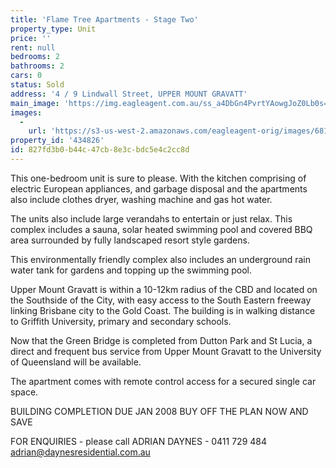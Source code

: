 ```yaml
---
title: 'Flame Tree Apartments - Stage Two'
property_type: Unit
price: ''
rent: null
bedrooms: 2
bathrooms: 2
cars: 0
status: Sold
address: '4 / 9 Lindwall Street, UPPER MOUNT GRAVATT'
main_image: 'https://img.eagleagent.com.au/ss_a4DbGn4PvrtYAowgJoZ0Lb0s=/1280x854/smart/https://s3-us-west-2.amazonaws.com/eagleagent-orig/images/6818104/104017173-image-M.jpg'
images:
  -
    url: 'https://s3-us-west-2.amazonaws.com/eagleagent-orig/images/6818104/104017173-image-M.jpg'
property_id: '434826'
id: 827fd3b0-b44c-47cb-8e3c-bdc5e4c2cc8d
---
```

This one-bedroom unit is sure to please. With the kitchen comprising of electric European appliances, and garbage disposal and the apartments also include clothes dryer, washing machine and gas hot water.

The units also include large verandahs to entertain or just relax. This complex includes a sauna, solar heated swimming pool and covered BBQ area surrounded by fully landscaped resort style gardens.

This environmentally friendly complex also includes an underground rain water tank for gardens and topping up the swimming pool.

Upper Mount Gravatt is within a 10-12km radius of the CBD and located on the Southside of the City, with easy access to the South Eastern freeway linking Brisbane city to the Gold Coast. The building is in walking distance to Griffith University, primary and secondary schools.

Now that the Green Bridge is completed from Dutton Park and St Lucia, a direct and frequent bus service from Upper Mount Gravatt to the University of Queensland will be available.

The apartment comes with remote control access for a secured single car space.

BUILDING COMPLETION DUE JAN 2008
BUY OFF THE PLAN NOW AND SAVE

FOR ENQUIRIES - please call ADRIAN DAYNES - 0411 729 484
adrian@daynesresidential.com.au